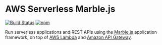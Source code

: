 # AWS Serverless Marble.js

[![Build Status](https://travis-ci.org/mflorence99/aws-serverless-marblejs.svg?branch=master)](https://travis-ci.org/mflorence99/aws-serverless-marblejs) [![npm](https://img.shields.io/npm/v/aws-serverless-marblejs.svg)]()

Run serverless applications and REST APIs using the [Marble.js](https://github.com/marblejs/marble) application framework, on top of [AWS Lambda](https://aws.amazon.com/lambda/) and [Amazon API Gateway](https://aws.amazon.com/api-gateway/).
